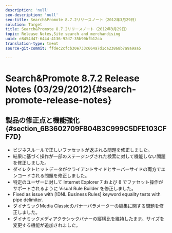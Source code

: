 ```yaml
---
description: 'null'
seo-description: 'null'
seo-title: Search&Promote 8.7.2リリースノート（2012年3月29日）
solution: Target
title: Search&Promote 8.7.2リリースノート（2012年3月29日）
topic: Release Notes,Site search and merchandising
uuid: e8454d47-6444-4136-92d7-35b90bfb12ca
translation-type: tm+mt
source-git-commit: ffdec2cfcb30e733c664a7d1ca23868b7a9a9aa5

---
```



# Search&amp;Promote 8.7.2 Release Notes (03/29/2012){#search-promote-release-notes}

## 製品の修正点と機能強化 {#section_6B3602709FB04B3C999C5DFE103CFF7D}

* ビジネスルールで正しいファセットが返される問題を修正しました。
* 結果に基づく操作が一部のステージングされた検索に対して機能しない問題を修正しました。
* ダイレクトヒットデータがクライアントサイドとサーバーサイドの両方でエンコードされる問題を修正しました。
* 特定のユーザーに対して Internet Explorer 7 および 8 でファセット操作がサポートされるように Visual Rule Builder を修正しました。
* Fixed as issue with [!DNL Business Rules] keyword equality tests with pipe delimiter.
* ダイナミックMedia Classicのバナーパラメーターの編集に関する問題を修正しました。
* ダイナミックメディアクラシックバナーの縦横比を維持したまま、サイズを変更する機能が追加されました。


